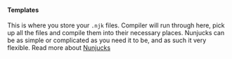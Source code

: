 #### Templates

This is where you store your `.njk` files. Compiler will run through here, pick up all the files and compile them into their necessary places. Nunjucks can be as simple or complicated as you need it to be, and as such it very flexible. Read more about [Nunjucks](https://mozilla.github.io/nunjucks/)
